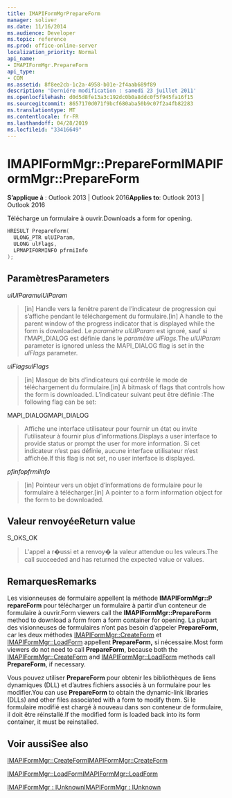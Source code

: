 ```yaml
---
title: IMAPIFormMgrPrepareForm
manager: soliver
ms.date: 11/16/2014
ms.audience: Developer
ms.topic: reference
ms.prod: office-online-server
localization_priority: Normal
api_name:
- IMAPIFormMgr.PrepareForm
api_type:
- COM
ms.assetid: 8f8ee2cb-1c2a-4958-b01e-2f4aab689f89
description: 'Derniére modification : samedi 23 juillet 2011'
ms.openlocfilehash: d0d5d8fe13a3c192dc0b0a8ddc0f5f945fa16f15
ms.sourcegitcommit: 8657170d071f9bcf680aba50b9c07f2a4fb82283
ms.translationtype: MT
ms.contentlocale: fr-FR
ms.lasthandoff: 04/28/2019
ms.locfileid: "33416649"
---
```

# <a name="imapiformmgrprepareform"></a><span data-ttu-id="78315-103">IMAPIFormMgr::PrepareForm</span><span class="sxs-lookup"><span data-stu-id="78315-103">IMAPIFormMgr::PrepareForm</span></span>

  
  
<span data-ttu-id="78315-104">**S’applique à** : Outlook 2013 | Outlook 2016</span><span class="sxs-lookup"><span data-stu-id="78315-104">**Applies to**: Outlook 2013 | Outlook 2016</span></span> 
  
<span data-ttu-id="78315-105">Télécharge un formulaire à ouvrir.</span><span class="sxs-lookup"><span data-stu-id="78315-105">Downloads a form for opening.</span></span>
  
```cpp
HRESULT PrepareForm(
  ULONG_PTR ulUIParam,
  ULONG ulFlags,
  LPMAPIFORMINFO pfrmiInfo
);
```

## <a name="parameters"></a><span data-ttu-id="78315-106">Paramètres</span><span class="sxs-lookup"><span data-stu-id="78315-106">Parameters</span></span>

 <span data-ttu-id="78315-107">_ulUIParam_</span><span class="sxs-lookup"><span data-stu-id="78315-107">_ulUIParam_</span></span>
  
> <span data-ttu-id="78315-108">[in] Handle vers la fenêtre parent de l’indicateur de progression qui s’affiche pendant le téléchargement du formulaire.</span><span class="sxs-lookup"><span data-stu-id="78315-108">[in] A handle to the parent window of the progress indicator that is displayed while the form is downloaded.</span></span> <span data-ttu-id="78315-109">Le _paramètre ulUIParam_ est ignoré, sauf si l’MAPI_DIALOG est définie dans le _paramètre ulFlags._</span><span class="sxs-lookup"><span data-stu-id="78315-109">The  _ulUIParam_ parameter is ignored unless the MAPI_DIALOG flag is set in the  _ulFlags_ parameter.</span></span> 
    
 <span data-ttu-id="78315-110">_ulFlags_</span><span class="sxs-lookup"><span data-stu-id="78315-110">_ulFlags_</span></span>
  
> <span data-ttu-id="78315-111">[in] Masque de bits d’indicateurs qui contrôle le mode de téléchargement du formulaire.</span><span class="sxs-lookup"><span data-stu-id="78315-111">[in] A bitmask of flags that controls how the form is downloaded.</span></span> <span data-ttu-id="78315-112">L’indicateur suivant peut être définie :</span><span class="sxs-lookup"><span data-stu-id="78315-112">The following flag can be set:</span></span>
    
<span data-ttu-id="78315-113">MAPI_DIALOG</span><span class="sxs-lookup"><span data-stu-id="78315-113">MAPI_DIALOG</span></span> 
  
> <span data-ttu-id="78315-114">Affiche une interface utilisateur pour fournir un état ou invite l’utilisateur à fournir plus d’informations.</span><span class="sxs-lookup"><span data-stu-id="78315-114">Displays a user interface to provide status or prompt the user for more information.</span></span> <span data-ttu-id="78315-115">Si cet indicateur n’est pas définie, aucune interface utilisateur n’est affichée.</span><span class="sxs-lookup"><span data-stu-id="78315-115">If this flag is not set, no user interface is displayed.</span></span>
    
 <span data-ttu-id="78315-116">_pfinfo_</span><span class="sxs-lookup"><span data-stu-id="78315-116">_pfrmiInfo_</span></span>
  
> <span data-ttu-id="78315-117">[in] Pointeur vers un objet d’informations de formulaire pour le formulaire à télécharger.</span><span class="sxs-lookup"><span data-stu-id="78315-117">[in] A pointer to a form information object for the form to be downloaded.</span></span>
    
## <a name="return-value"></a><span data-ttu-id="78315-118">Valeur renvoyée</span><span class="sxs-lookup"><span data-stu-id="78315-118">Return value</span></span>

<span data-ttu-id="78315-119">S_OK</span><span class="sxs-lookup"><span data-stu-id="78315-119">S_OK</span></span> 
  
> <span data-ttu-id="78315-120">L'appel a r�ussi et a renvoy� la valeur attendue ou les valeurs.</span><span class="sxs-lookup"><span data-stu-id="78315-120">The call succeeded and has returned the expected value or values.</span></span>
    
## <a name="remarks"></a><span data-ttu-id="78315-121">Remarques</span><span class="sxs-lookup"><span data-stu-id="78315-121">Remarks</span></span>

<span data-ttu-id="78315-122">Les visionneuses de formulaire appellent la méthode **IMAPIFormMgr::P repareForm** pour télécharger un formulaire à partir d’un conteneur de formulaire à ouvrir.</span><span class="sxs-lookup"><span data-stu-id="78315-122">Form viewers call the **IMAPIFormMgr::PrepareForm** method to download a form from a form container for opening.</span></span> <span data-ttu-id="78315-123">La plupart des visionneuses de formulaires n’ont pas besoin d’appeler **PrepareForm,** car les deux méthodes [IMAPIFormMgr::CreateForm](imapiformmgr-createform.md) et [IMAPIFormMgr::LoadForm](imapiformmgr-loadform.md) appellent **PrepareForm,** si nécessaire.</span><span class="sxs-lookup"><span data-stu-id="78315-123">Most form viewers do not need to call **PrepareForm**, because both the [IMAPIFormMgr::CreateForm](imapiformmgr-createform.md) and [IMAPIFormMgr::LoadForm](imapiformmgr-loadform.md) methods call **PrepareForm**, if necessary.</span></span> 
  
<span data-ttu-id="78315-124">Vous pouvez utiliser **PrepareForm** pour obtenir les bibliothèques de liens dynamiques (DLL) et d’autres fichiers associés à un formulaire pour les modifier.</span><span class="sxs-lookup"><span data-stu-id="78315-124">You can use **PrepareForm** to obtain the dynamic-link libraries (DLLs) and other files associated with a form to modify them.</span></span> <span data-ttu-id="78315-125">Si le formulaire modifié est chargé à nouveau dans son conteneur de formulaire, il doit être réinstallé.</span><span class="sxs-lookup"><span data-stu-id="78315-125">If the modified form is loaded back into its form container, it must be reinstalled.</span></span> 
  
## <a name="see-also"></a><span data-ttu-id="78315-126">Voir aussi</span><span class="sxs-lookup"><span data-stu-id="78315-126">See also</span></span>



[<span data-ttu-id="78315-127">IMAPIFormMgr::CreateForm</span><span class="sxs-lookup"><span data-stu-id="78315-127">IMAPIFormMgr::CreateForm</span></span>](imapiformmgr-createform.md)
  
[<span data-ttu-id="78315-128">IMAPIFormMgr::LoadForm</span><span class="sxs-lookup"><span data-stu-id="78315-128">IMAPIFormMgr::LoadForm</span></span>](imapiformmgr-loadform.md)
  
[<span data-ttu-id="78315-129">IMAPIFormMgr : IUnknown</span><span class="sxs-lookup"><span data-stu-id="78315-129">IMAPIFormMgr : IUnknown</span></span>](imapiformmgriunknown.md)


